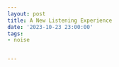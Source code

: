 ```yaml
---
layout: post
title: A New Listening Experience
date: '2023-10-23 23:00:00'
tags:
- noise


---
```


